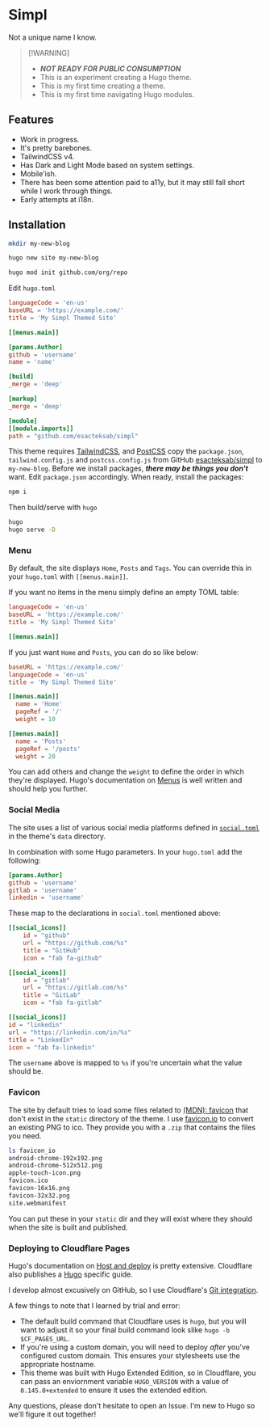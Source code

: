 # Simpl

Not a unique name I know.

> \[!WARNING]
>
> * ***NOT READY FOR PUBLIC CONSUMPTION*** <!-- markdownlint-disable MD032 -->
> * This is an experiment creating a Hugo theme.
> * This is my first time creating a theme.
> * This is my first time navigating Hugo modules.

## Features

* Work in progress.
* It's pretty barebones.
* TailwindCSS v4.
* Has Dark and Light Mode based on system settings.
* Mobile'ish.
* There has been some attention paid to a11y, but it may still fall short while I work through things.
* Early attempts at i18n.

## Installation

```bash
mkdir my-new-blog

hugo new site my-new-blog

hugo mod init github.com/org/repo
```

Edit `hugo.toml`

```toml
languageCode = 'en-us'
baseURL = 'https://example.com/'
title = 'My Simpl Themed Site'

[[menus.main]]

[params.Author]
github = 'username'
name = 'name'

[build]
_merge = 'deep'

[markup]
_merge = 'deep'

[module]
[[module.imports]]
path = "github.com/esacteksab/simpl"
```

This theme requires [TailwindCSS](https://gohugo.io/functions/css/tailwindcss/), and [PostCSS](https://gohugo.io/functions/css/postcss/) copy the `package.json`, `tailwind.config.js` and `postcss.config.js` from GitHub [esacteksab/simpl](https://github.com/esacteksab/simpl) to `my-new-blog`. Before we install packages, ***there may be things you don't*** want. Edit `package.json` accordingly. When ready, install the packages:

```bash
npm i
```

Then build/serve with `hugo`

```bash
hugo
hugo serve -D
```

### Menu

By default, the site displays `Home`, `Posts` and `Tags`. You can override this in your `hugo.toml` with `[[menus.main]]`.

If you want no items in the menu simply define an empty TOML table:

```toml
languageCode = 'en-us'
baseURL = 'https://example.com/'
title = 'My Simpl Themed Site'

[[menus.main]]
```

If you just want `Home` and `Posts`, you can do so like below:

```toml
baseURL = 'https://example.com/'
languageCode = 'en-us'
title = 'My Simpl Themed Site'

[[menus.main]]
  name = 'Home'
  pageRef = '/'
  weight = 10

[[menus.main]]
  name = 'Posts'
  pageRef = '/posts'
  weight = 20
```

You can add others and change the `weight` to define the order in which they're displayed. Hugo's documentation on [Menus](https://gohugo.io/configuration/menus/) is well written and should help you further.

### Social Media

The site uses a list of various social media platforms defined in [`social.toml`](https://github.com/esacteksab/simpl/blob/main/data/social.toml) in the theme's `data` directory.

In combination with some Hugo parameters. In your `hugo.toml` add the following:

```toml
[params.Author]
github = 'username'
gitlab = 'username'
linkedin = 'username'
```

These map to the declarations in `social.toml` mentioned above:

```toml
[[social_icons]]
    id = "github"
    url = "https://github.com/%s"
    title = "GitHub"
    icon = "fab fa-github"

[[social_icons]]
    id = "gitlab"
    url = "https://gitlab.com/%s"
    title = "GitLab"
    icon = "fab fa-gitlab"

[[social_icons]]
id = "linkedin"
url = "https://linkedin.com/in/%s"
title = "LinkedIn"
icon = "fab fa-linkedin"
```

The `username` above is mapped to `%s` if you're uncertain what the value should be.

### Favicon

The site by default tries to load some files related to [(MDN): favicon](https://developer.mozilla.org/en-US/docs/Glossary/Favicon) that don't exist in the `static` directory of the theme. I use [favicon.io](https://favicon.io/) to convert an existing PNG to ico. They provide you with a `.zip` that contains the files you need.

```bash
ls favicon_io
android-chrome-192x192.png
android-chrome-512x512.png
apple-touch-icon.png
favicon.ico
favicon-16x16.png
favicon-32x32.png
site.webmanifest
```

You can put these in your `static` dir and they will exist where they should when the site is built and published.

### Deploying to Cloudflare Pages

Hugo's documentation on [Host and deploy](https://gohugo.io/host-and-deploy/) is pretty extensive. Cloudflare also publishes a [Hugo](https://developers.cloudflare.com/pages/framework-guides/deploy-a-hugo-site/) specific guide.

I develop almost excusively on GitHub, so I use Cloudflare's [Git integration](https://developers.cloudflare.com/pages/get-started/git-integration/).

A few things to note that I learned by trial and error:

* The default build command that Cloudflare uses is `hugo`, but you will want to adjust it so your final build command look slike `hugo -b $CF_PAGES_URL`.
* If you're using a custom domain, you will need to deploy *after* you've configured custom domain. This ensures your stylesheets use the appropriate hostname.
* This theme was built with Hugo Extended Edition, so in Cloudflare, you can pass an enviornment variable `HUGO_VERSION` with a value of `0.145.0+extended` to ensure it uses the extended edition.

Any questions, please don't hesitate to open an Issue. I'm new to Hugo so we'll figure it out together!
